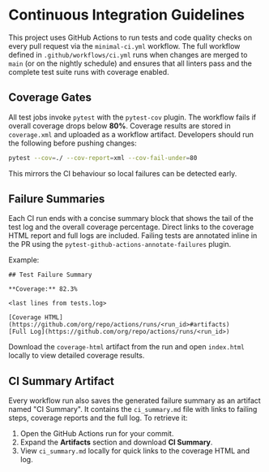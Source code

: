 # Continuous Integration Guidelines

This project uses GitHub Actions to run tests and code quality checks on every pull request via the `minimal-ci.yml` workflow.
The full workflow defined in `.github/workflows/ci.yml` runs when changes are merged to `main` (or on the nightly schedule) and ensures that all linters pass and the complete test suite runs with coverage enabled.

## Coverage Gates

All test jobs invoke `pytest` with the `pytest-cov` plugin. The workflow fails if
overall coverage drops below **80%**. Coverage results are stored in `coverage.xml`
and uploaded as a workflow artifact. Developers should run the following before
pushing changes:

```bash
pytest --cov=./ --cov-report=xml --cov-fail-under=80
```

This mirrors the CI behaviour so local failures can be detected early.

## Failure Summaries

Each CI run ends with a concise summary block that shows the tail of the test
log and the overall coverage percentage. Direct links to the coverage HTML
report and full logs are included. Failing tests are annotated inline in the PR
using the `pytest-github-actions-annotate-failures` plugin.

Example:

```
## Test Failure Summary

**Coverage:** 82.3%

<last lines from tests.log>

[Coverage HTML](https://github.com/org/repo/actions/runs/<run_id>#artifacts)
[Full Log](https://github.com/org/repo/actions/runs/<run_id>)
```

Download the `coverage-html` artifact from the run and open `index.html` locally
to view detailed coverage results.

## CI Summary Artifact

Every workflow run also saves the generated failure summary as an artifact named
"CI Summary". It contains the `ci_summary.md` file with links to failing steps,
coverage reports and the full log. To retrieve it:

1. Open the GitHub Actions run for your commit.
2. Expand the **Artifacts** section and download **CI Summary**.
3. View `ci_summary.md` locally for quick links to the coverage HTML and log.

